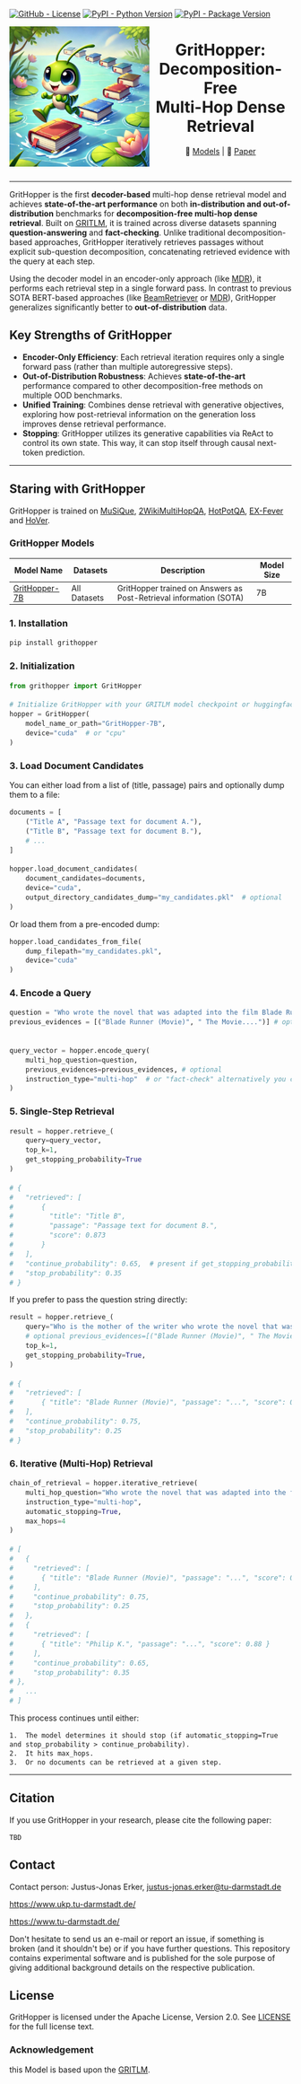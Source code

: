 <!--- BADGES: START, copied from sentence transformers, will be replaced with the actual once (removed for anonymity)--->
[![GitHub - License](https://img.shields.io/github/license/UKPLab/GritHopper?logo=github&style=flat&color=green)][#github-license]
[![PyPI - Python Version](https://img.shields.io/pypi/pyversions/grithopper?logo=pypi&style=flat&color=blue)][#pypi-package]
[![PyPI - Package Version](https://img.shields.io/pypi/v/grithopper?logo=pypi&style=flat&color=orange)][#pypi-package]


[#github-license]: https://github.com/
[#pypi-package]: https://pypi.org/project/grithopper/
<p align="center">
  <img src="static/GritHopperLogo.jpeg" alt="GritHopper Logo" height="250px" align="left" style="position: relative; z-index: 1;">
  <div align="center">
    <h1>
      <h1>GritHopper: Decomposition-Free<br>
      Multi-Hop Dense Retrieval</h1>
    </h1>
    <p align="center">
    🤗 <a href="https://huggingface.co/UKPLab/GritHopper" target="_blank">Models</a>  | 📃 <a href="TBD" target="_blank">Paper</a>
</p>
  </div>
</p>

<br clear="left"/>

<!--- BADGES: START, copied from sentence transformers, will be replaced with the actual once (removed for anonymity)--->

---

GritHopper is the first **decoder-based** multi-hop dense retrieval model and achieves **state-of-the-art performance** on both **in-distribution and out-of-distribution** benchmarks for **decomposition-free multi-hop dense retrieval**. Built on [GRITLM](https://github.com/ContextualAI/gritlm), it is trained across diverse datasets spanning **question-answering** and **fact-checking**. Unlike traditional decomposition-based approaches, GritHopper iteratively retrieves passages without explicit sub-question decomposition, concatenating retrieved evidence with the query at each step.

Using the decoder model in an encoder-only approach (like [MDR](https://github.com/facebookresearch/multihop_dense_retrieval)), it performs each retrieval step in a single forward pass. In contrast to previous SOTA BERT-based approaches (like [BeamRetriever](https://github.com/canghongjian/beam_retriever) or [MDR](https://github.com/facebookresearch/multihop_dense_retrieval)), GritHopper generalizes significantly better to **out-of-distribution** data.

## Key Strengths of GritHopper
- **Encoder-Only Efficiency**: Each retrieval iteration requires only a single forward pass (rather than multiple autoregressive steps).  
- **Out-of-Distribution Robustness**: Achieves **state-of-the-art** performance compared to other decomposition-free methods on multiple OOD benchmarks.  
- **Unified Training**: Combines dense retrieval with generative objectives, exploring how post-retrieval information on the generation loss improves dense retrieval performance. 
- **Stopping**: GritHopper utilizes its generative capabilities via ReAct to control its own state. This way, it can stop itself through causal next-token prediction. 

---

## Staring with GritHopper
GritHopper is trained on [MuSiQue](https://aclanthology.org/2022.tacl-1.31/), [2WikiMultiHopQA](https://aclanthology.org/2020.coling-main.580.pdf), [HotPotQA](https://aclanthology.org/D18-1259.pdf), [EX-Fever](https://aclanthology.org/2024.findings-acl.556/) and [HoVer](https://aclanthology.org/2020.findings-emnlp.309/). 

### GritHopper Models 
| Model Name                          | Datasets     | Description                                                                                                                                                              | Model Size |
|-------------------------------------|--------------|--------------------------------------------------------------------------------------------------------------------------------------------------------------------------| --- |
| [GritHopper-7B](https://huggingface.co/UKPLab/GritHopper)                | All Datasets | GritHopper trained on Answers as Post-Retrieval information (SOTA)                                                                                                       | 7B |
### 1. Installation

```bash
pip install grithopper
```
### 2. Initialization
```python
from grithopper import GritHopper

# Initialize GritHopper with your GRITLM model checkpoint or huggingface path
hopper = GritHopper(
    model_name_or_path="GritHopper-7B",  
    device="cuda"  # or "cpu"
)
```

### 3. Load Document Candidates

You can either load from a list of (title, passage) pairs and optionally dump them to a file:
```python
documents = [
    ("Title A", "Passage text for document A."),
    ("Title B", "Passage text for document B."),
    # ...
]

hopper.load_document_candidates(
    document_candidates=documents,
    device="cuda",
    output_directory_candidates_dump="my_candidates.pkl"  # optional
)
```

Or load them from a pre-encoded dump:
```python
hopper.load_candidates_from_file(
    dump_filepath="my_candidates.pkl",
    device="cuda"
)
```
### 4. Encode a Query

```python
question = "Who wrote the novel that was adapted into the film Blade Runner?"
previous_evidences = [("Blade Runner (Movie)", " The Movie....")] # optional


query_vector = hopper.encode_query(
    multi_hop_question=question,
    previous_evidences=previous_evidences, # optional
    instruction_type="multi-hop"  # or "fact-check" alternatively you can provide a custom instruction with insruction="your_instruction"
)
```
### 5. Single-Step Retrieval
```python
result = hopper.retrieve_(
    query=query_vector,
    top_k=1,
    get_stopping_probability=True
)

# {
#   "retrieved": [
#       {
#         "title": "Title B",
#         "passage": "Passage text for document B.",
#         "score": 0.873
#       }
#   ],
#   "continue_probability": 0.65,  # present if get_stopping_probability=True
#   "stop_probability": 0.35
# }
```
If you prefer to pass the question string directly:

```python
result = hopper.retrieve_(
    query="Who is the mother of the writer who wrote the novel that was adapted into the film Blade Runner?",
    # optional previous_evidences=[("Blade Runner (Movie)", " The Movie....")],
    top_k=1,
    get_stopping_probability=True,
)

# {
#   "retrieved": [
#       { "title": "Blade Runner (Movie)", "passage": "...", "score": 0.92 }
#   ],
#   "continue_probability": 0.75,
#   "stop_probability": 0.25
# }
```
### 6. Iterative (Multi-Hop) Retrieval
```python
chain_of_retrieval = hopper.iterative_retrieve(
    multi_hop_question="Who wrote the novel that was adapted into the film Blade Runner?",
    instruction_type="multi-hop",
    automatic_stopping=True,
    max_hops=4
)

# [
#   {
#     "retrieved": [
#       { "title": "Blade Runner (Movie)", "passage": "...", "score": 0.92 }
#     ],
#     "continue_probability": 0.75,
#     "stop_probability": 0.25
#   },
#   {
#     "retrieved": [
#       { "title": "Philip K.", "passage": "...", "score": 0.88 }
#     ],
#     "continue_probability": 0.65,
#     "stop_probability": 0.35
# },
#   ...
# ]
```
This process continues until either:

	1.	The model determines it should stop (if automatic_stopping=True and stop_probability > continue_probability).
	2.	It hits max_hops.
	3.	Or no documents can be retrieved at a given step.

---
## Citation
If you use GritHopper in your research, please cite the following paper:
```
TBD
```
## Contact
Contact person: Justus-Jonas Erker, justus-jonas.erker@tu-darmstadt.de

https://www.ukp.tu-darmstadt.de/

https://www.tu-darmstadt.de/

Don't hesitate to send us an e-mail or report an issue, if something is broken (and it shouldn't be) or if you have further questions.
This repository contains experimental software and is published for the sole purpose of giving additional background details on the respective publication. 

## License
GritHopper is licensed under the Apache License, Version 2.0. See [LICENSE](LICENSE) for the full license text.


### Acknowledgement
this Model is based upon the [GRITLM](https://github.com/ContextualAI/gritlm). 
